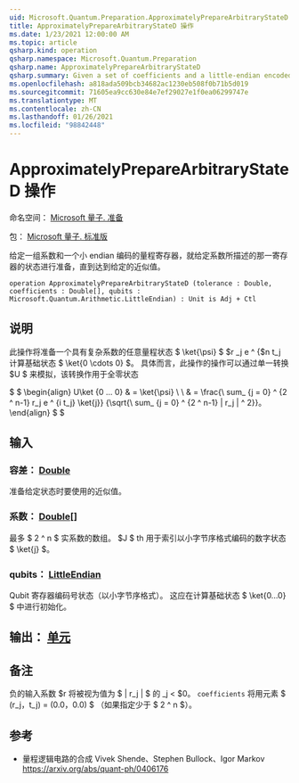 ```yaml
---
uid: Microsoft.Quantum.Preparation.ApproximatelyPrepareArbitraryStateD
title: ApproximatelyPrepareArbitraryStateD 操作
ms.date: 1/23/2021 12:00:00 AM
ms.topic: article
qsharp.kind: operation
qsharp.namespace: Microsoft.Quantum.Preparation
qsharp.name: ApproximatelyPrepareArbitraryStateD
qsharp.summary: Given a set of coefficients and a little-endian encoded quantum register, prepares an state on that register described by the given coefficients, up to a given approximation tolerance.
ms.openlocfilehash: a818ada509bcb34682ac1230eb508f0b71b5d019
ms.sourcegitcommit: 71605ea9cc630e84e7ef29027e1f0ea06299747e
ms.translationtype: MT
ms.contentlocale: zh-CN
ms.lasthandoff: 01/26/2021
ms.locfileid: "98842448"
---
```

# <a name="approximatelypreparearbitrarystated-operation"></a>ApproximatelyPrepareArbitraryStateD 操作

命名空间： [Microsoft 量子. 准备](xref:Microsoft.Quantum.Preparation)

包： [Microsoft 量子. 标准版](https://nuget.org/packages/Microsoft.Quantum.Standard)


给定一组系数和一个小 endian 编码的量程寄存器，就给定系数所描述的那一寄存器的状态进行准备，直到达到给定的近似值。

```qsharp
operation ApproximatelyPrepareArbitraryStateD (tolerance : Double, coefficients : Double[], qubits : Microsoft.Quantum.Arithmetic.LittleEndian) : Unit is Adj + Ctl
```


## <a name="description"></a>说明

此操作将准备一个具有复杂系数的任意量程状态 $ \ket{\psi} $ $r _j e ^ {$n t_j 计算基础状态 $ \ket{0 \cdots 0} $。
具体而言，此操作的操作可以通过单一转换 $U $ 来模拟，该转换作用于全零状态

$ $ \begin{align} U\ket {0 ... 0} & = \ket{\psi} \\ \\ & = \frac{\ sum_ {j = 0} ^ {2 ^ n-1} r_j e ^ {i t_j} \ket{j}} {\sqrt{\ sum_ {j = 0} ^ {2 ^ n-1} | r_j | ^ 2}}。
\end{align} $ $

## <a name="input"></a>输入

### <a name="tolerance--double"></a>容差： [Double](xref:microsoft.quantum.lang-ref.double)

准备给定状态时要使用的近似值。


### <a name="coefficients--double"></a>系数： [Double](xref:microsoft.quantum.lang-ref.double)[]

最多 $ 2 ^ n $ 实系数的数组。 $J $ th 用于索引以小字节序格式编码的数字状态 $ \ket{j} $。


### <a name="qubits--littleendian"></a>qubits： [LittleEndian](xref:Microsoft.Quantum.Arithmetic.LittleEndian)

Qubit 寄存器编码号状态（以小字节序格式）。 这应在计算基础状态 $ \ket{0...0} $ 中进行初始化。



## <a name="output--unit"></a>输出： [单元](xref:microsoft.quantum.lang-ref.unit)



## <a name="remarks"></a>备注

负的输入系数 $r 将被视为值为 $ | r_j | $ 的 _j < $0。 `coefficients` 将用元素 $ (r_j，t_j) = (0.0，0.0) $ （如果指定少于 $ 2 ^ n $）。

## <a name="references"></a>参考

- 量程逻辑电路的合成 Vivek Shende、Stephen Bullock、Igor Markov https://arxiv.org/abs/quant-ph/0406176